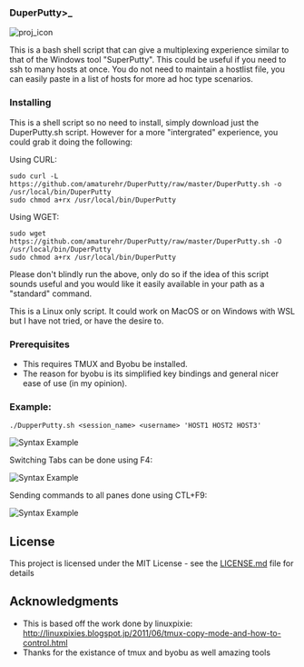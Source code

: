 ### DuperPutty>_ 
![proj_icon](https://www.shareicon.net/download/64x64/2016/07/15/618380_command_320x320.png)

This is a bash shell script that can give a multiplexing experience similar to that of the Windows tool "SuperPutty".  This could be useful if you need to ssh to many hosts at once.  You do not need to maintain a hostlist file, you can easily paste in a list of hosts for more ad hoc type scenarios.

### Installing
This is a shell script so no need to install, simply download just the DuperPutty.sh script.  However for a more "intergrated" experience, you could grab it doing the following:

Using CURL:
```
sudo curl -L https://github.com/amaturehr/DuperPutty/raw/master/DuperPutty.sh -o /usr/local/bin/DuperPutty
sudo chmod a+rx /usr/local/bin/DuperPutty
```
Using WGET:

```
sudo wget https://github.com/amaturehr/DuperPutty/raw/master/DuperPutty.sh -O  /usr/local/bin/DuperPutty
sudo chmod a+rx /usr/local/bin/DuperPutty
```
Please don't blindly run the above, only do so if the idea of this script sounds useful and you would like it easily available in your path as a "standard" command.

This is a Linux only script.  It could work on MacOS or on Windows with WSL but I have not tried, or have the desire to.

### Prerequisites
- This requires TMUX and Byobu be installed.
- The reason for byobu is its simplified key bindings and general nicer ease of use (in my opinion).

### Example:

```
./DupperPutty.sh <session_name> <username> 'HOST1 HOST2 HOST3'
```
![Syntax Example](https://github.com/amaturehr/DuperPutty/blob/master/.gifs/gif1.gif)

Switching Tabs can be done using F4:

![Syntax Example](https://github.com/amaturehr/DuperPutty/blob/master/.gifs/gif2.gif)

Sending commands to all panes done using CTL+F9:

![Syntax Example](https://github.com/amaturehr/DuperPutty/blob/master/.gifs/gif3.gif)


## License
This project is licensed under the MIT License - see the [LICENSE.md](https://github.com/amaturehr/DuperPutty/blob/master/LICENSE) file for details

## Acknowledgments
* This is based off the work done by linuxpixie: http://linuxpixies.blogspot.jp/2011/06/tmux-copy-mode-and-how-to-control.html
* Thanks for the existance of tmux and byobu as well amazing tools
